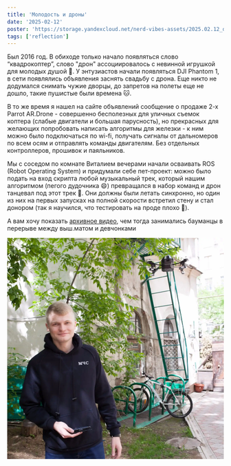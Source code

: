 ```yaml
---
title: 'Молодость и дроны'
date: '2025-02-12'
poster: 'https://storage.yandexcloud.net/nerd-vibes-assets/2025.02.12_drone/thumbnail.jpeg'
tags: ['reflection']
---
```


Был 2016 год. В обиходе только начало появляться слово “квадрокоптер”, слово "дрон" ассоциировалось с невинной игрушкой для молодых душой 👶. У энтузиастов начали появляться DJI Phantom 1, в сети появлялись объявления заснять свадьбу с дрона. Еще никто не додумался снимать чужие дворцы, до запретов на полеты еще не дошло, такие пушистые были времена 🐱.

В то же время я нашел на сайте объявлений сообщение о продаже 2-х Parrot AR.Drone - совершенно бесполезных для уличных съемок коптера (слабые двигатели и большая парусность), но прекрасных для желающих попробовать написать алгоритмы для железки - к ним можно было подключаться по wi-fi, получать сигналы от дальномеров по всем осям и отправлять команды двигателям. Без отдельных контроллеров, прошивок и паяльников.

Мы с соседом по комнате Виталием вечерами начали осваивать ROS (Robot Operating System) и придумали себе пет-проект: можно было подать на вход скрипта любой музыкальный трек, который нашим алгоритмом (пегого дудочника 😄) превращался в набор команд и дрон танцевал под этот трек 🕺. Они должны были летать синхронно, но один из них на первых запусках на полной скорости встретил стену и стал донором (так я научился, что тестировать на проде плохо 😬).

А вам хочу показать [архивное видео](https://www.youtube.com/live/3QcobOdsM8Y), чем тогда занимались бауманцы в перерыве между выш.матом и девчонками

![alt text](https://github.com/mmarashan/blog.pages/blob/main/images/blog/2025.02.12_drone/me.webp?raw=true)
